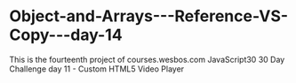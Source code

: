 # Object-and-Arrays---Reference-VS-Copy---day-14
This is the fourteenth project of courses.wesbos.com JavaScript30 30 Day Challenge day 11 - Custom HTML5 Video Player
